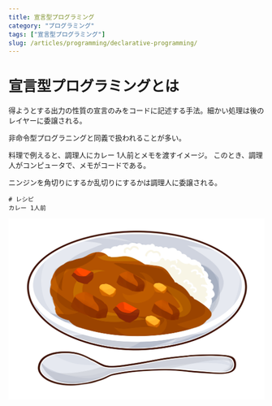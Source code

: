 ```yaml
---
title: 宣言型プログラミング
category: "プログラミング"
tags: ["宣言型プログラミング"]
slug: /articles/programming/declarative-programming/
---
```


# 宣言型プログラミングとは
得ようとする出力の性質の宣言のみをコードに記述する手法。細かい処理は後のレイヤーに委譲される。

非命令型プログラニングと同義で扱われることが多い。

料理で例えると、調理人にカレー 1人前とメモを渡すイメージ。
このとき、調理人がコンピュータで、メモがコードである。

ニンジンを角切りにするか乱切りにするかは調理人に委譲される。

```
# レシピ
カレー 1人前
```

![レシピ](./curry.jpg)